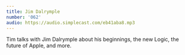 ```yaml
---
title: Jim Dalrymple
number: '062'
audio: https://audio.simplecast.com/eb41aba8.mp3
---
```

Tim talks with Jim Dalrymple about his beginnings, the new Logic, the future of Apple, and more.
